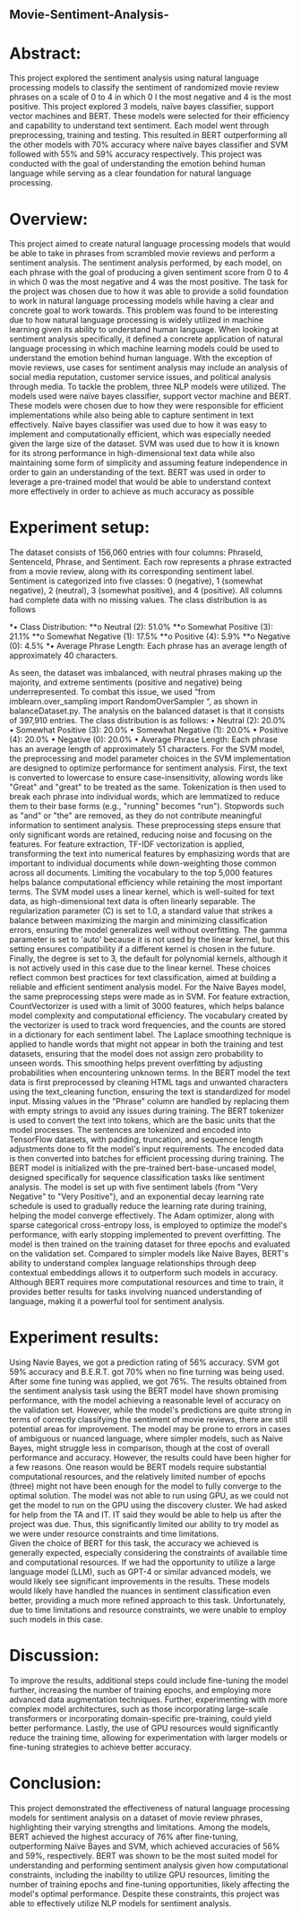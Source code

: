 ## Movie-Sentiment-Analysis-

# Abstract: 
This project explored the sentiment analysis using natural language processing models to classify the sentiment of randomized movie review phrases on a scale of 0 to 4 in which 0 I the most negative and 4 is the most positive. This project explored 3 models, naïve bayes classifier, support vector machines and BERT. These models were selected for their efficiency and capability to understand text sentiment. Each model went through preprocessing, training and testing. This resulted in BERT outperforming all the other models with 70% accuracy where naïve bayes classifier and SVM followed with 55% and 59% accuracy respectively. This project was conducted with the goal of understanding the emotion behind human language while serving as a clear foundation for natural language processing.

# Overview:
This project aimed to create natural language processing models that would be able to take in phrases from scrambled movie reviews and perform a sentiment analysis. The sentiment analysis performed, by each model, on each phrase with the goal of producing a given sentiment score from 0 to 4 in which 0 was the most negative and 4 was the most positive. The task for the project was chosen due to how it was able to provide a solid foundation to work in natural language processing models while having a clear and concrete goal to work towards.
This problem was found to be interesting due to how natural language processing is widely utilized in machine learning given its ability to understand human language. When looking at sentiment analysis specifically, it defined a concrete application of natural language processing in which machine learning models could be used to understand the emotion behind human language. With the exception of movie reviews, use cases for sentiment analysis may include an analysis of social media reputation, customer service issues, and political analysis through media.
To tackle the problem, three NLP models were utilized. The models used were naïve bayes classifier, support vector machine and BERT. These models were chosen due to how they were responsible for efficient implementations while also being able to capture sentiment in text effectively.
Naïve bayes classifier was used due to how it was easy to implement and computationally efficient, which was especially needed given the large size of the dataset. SVM was used due to how it is known for its strong performance in high-dimensional text data while also maintaining some form of simplicity and assuming feature independence in order to gain an understanding of the text. BERT was used in order to leverage a pre-trained model that would be able to understand context more effectively in order to achieve as much accuracy as possible

# Experiment setup:
The dataset consists of 156,060 entries with four columns: PhraseId, SentenceId, Phrase, and Sentiment. Each row represents a phrase extracted from a movie review, along with its corresponding sentiment label. Sentiment is categorized into five classes: 0 (negative), 1 (somewhat negative), 2 (neutral), 3 (somewhat positive), and 4 (positive). All columns had complete data with no missing values. The class distribution is as follows 

*•	Class Distribution:
**o	Neutral (2): 51.0%
**o	Somewhat Positive (3): 21.1%
**o	Somewhat Negative (1): 17.5%
**o	Positive (4): 5.9%
**o	Negative (0): 4.5%
*•	Average Phrase Length: Each phrase has an average length of approximately 40 characters.

As seen, the dataset was imbalanced, with neutral phrases making up the majority, and extreme sentiments (positive and negative) being underrepresented. To combat this issue, we used “from imblearn.over_sampling import RandomOverSampler “, as shown in balanceDataset.py.  The analysis on the balanced dataset is that it consists of 397,910 entries. The class distribution is as follows:
•	Neutral (2): 20.0%
•	Somewhat Positive (3): 20.0%
•	Somewhat Negative (1): 20.0%
•	Positive (4): 20.0%
•	Negative (0): 20.0%
•	Average Phrase Length: Each phrase has an average length of approximately 51 characters.
For the SVM model, the preprocessing and model parameter choices in the SVM implementation are designed to optimize performance for sentiment analysis. First, the text is converted to lowercase to ensure case-insensitivity, allowing words like "Great" and "great" to be treated as the same. Tokenization is then used to break each phrase into individual words, which are lemmatized to reduce them to their base forms (e.g., "running" becomes "run"). Stopwords such as "and" or "the" are removed, as they do not contribute meaningful information to sentiment analysis. These preprocessing steps ensure that only significant words are retained, reducing noise and focusing on the features.
For feature extraction, TF-IDF vectorization is applied, transforming the text into numerical features by emphasizing words that are important to individual documents while down-weighting those common across all documents. Limiting the vocabulary to the top 5,000 features helps balance computational efficiency while retaining the most important terms.
The SVM model uses a linear kernel, which is well-suited for text data, as high-dimensional text data is often linearly separable. The regularization parameter (C) is set to 1.0, a standard value that strikes a balance between maximizing the margin and minimizing classification errors, ensuring the model generalizes well without overfitting. The gamma parameter is set to 'auto' because it is not used by the linear kernel, but this setting ensures compatibility if a different kernel is chosen in the future. Finally, the degree is set to 3, the default for polynomial kernels, although it is not actively used in this case due to the linear kernel. These choices reflect common best practices for text classification, aimed at building a reliable and efficient sentiment analysis model.
For the Naive Bayes model, the same preprocessing steps were made as in SVM. For feature extraction, CountVectorizer is used with a limit of 3000 features, which helps balance model complexity and computational efficiency. The vocabulary created by the vectorizer is used to track word frequencies, and the counts are stored in a dictionary for each sentiment label. The Laplace smoothing technique is applied to handle words that might not appear in both the training and test datasets, ensuring that the model does not assign zero probability to unseen words. This smoothing helps prevent overfitting by adjusting probabilities when encountering unknown terms.
In the BERT model the text data is first preprocessed by cleaning HTML tags and unwanted characters using the text_cleaning function, ensuring the text is standardized for model input. Missing values in the "Phrase" column are handled by replacing them with empty strings to avoid any issues during training. 
The BERT tokenizer is used to convert the text into tokens, which are the basic units that the model processes. The sentences are tokenized and encoded into TensorFlow datasets, with padding, truncation, and sequence length adjustments done to fit the model's input requirements. The encoded data is then converted into batches for efficient processing during training.
The BERT model is initialized with the pre-trained bert-base-uncased model, designed specifically for sequence classification tasks like sentiment analysis. The model is set up with five sentiment labels (from "Very Negative" to "Very Positive"), and an exponential decay learning rate schedule is used to gradually reduce the learning rate during training, helping the model converge effectively. The Adam optimizer, along with sparse categorical cross-entropy loss, is employed to optimize the model's performance, with early stopping implemented to prevent overfitting. The model is then trained on the training dataset for three epochs and evaluated on the validation set.
Compared to simpler models like Naive Bayes, BERT's ability to understand complex language relationships through deep contextual embeddings allows it to outperform such models in accuracy. Although BERT requires more computational resources and time to train, it provides better results for tasks involving nuanced understanding of language, making it a powerful tool for sentiment analysis.

# Experiment results:
Using Navie Bayes, we got a prediction rating of 56% accuracy. SVM got 59% accuracy and B.E.R.T. got 70% when no fine turning was being used. After some fine tuning was applied, we got 76%.
The results obtained from the sentiment analysis task using the BERT model have shown promising performance, with the model achieving a reasonable level of accuracy on the validation set. However, while the model's predictions are quite strong in terms of correctly classifying the sentiment of movie reviews, there are still potential areas for improvement. The model may be prone to errors in cases of ambiguous or nuanced language, where simpler models, such as Naive Bayes, might struggle less in comparison, though at the cost of overall performance and accuracy.
However, the results could have been higher for a few reasons. One reason would be BERT models require substantial computational resources, and the relatively limited number of epochs (three) might not have been enough for the model to fully converge to the optimal solution. The model was not able to run using GPU, as we could not get the model to run on the GPU using the discovery cluster. We had asked for help from the TA and IT. IT said they would be able to help us after the project was due. Thus, this significantly limited our ability to try model as we were under resource constraints and time limitations.  
Given the choice of BERT for this task, the accuracy we achieved is generally expected, especially considering the constraints of available time and computational resources. If we had the opportunity to utilize a large language model (LLM), such as GPT-4 or similar advanced models, we would likely see significant improvements in the results. These models would likely have handled the nuances in sentiment classification even better, providing a much more refined approach to this task. Unfortunately, due to time limitations and resource constraints, we were unable to employ such models in this case.

# Discussion: 
To improve the results, additional steps could include fine-tuning the model further, increasing the number of training epochs, and employing more advanced data augmentation techniques. Further, experimenting with more complex model architectures, such as those incorporating large-scale transformers or incorporating domain-specific pre-training, could yield better performance. Lastly, the use of GPU resources would significantly reduce the training time, allowing for experimentation with larger models or fine-tuning strategies to achieve better accuracy.

# Conclusion: 
This project demonstrated the effectiveness of natural language processing models for sentiment analysis on a dataset of movie review phrases, highlighting their varying strengths and limitations. Among the models, BERT achieved the highest accuracy of 76% after fine-tuning, outperforming Naïve Bayes and SVM, which achieved accuracies of 56% and 59%, respectively. BERT was shown to be the most suited model for understanding and performing sentiment analysis given how computational constraints, including the inability to utilize GPU resources, limiting the number of training epochs and fine-tuning opportunities, likely affecting the model's optimal performance. Despite these constraints, this project was able to effectively utilize NLP models for sentiment analysis.
